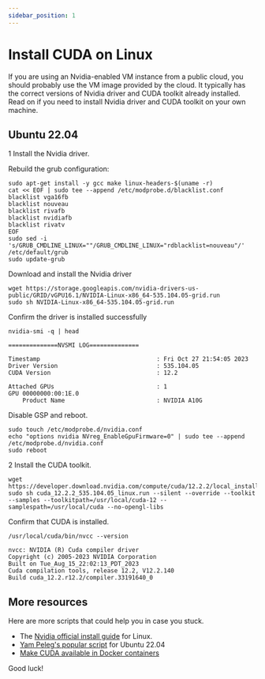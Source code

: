 ```yaml
---
sidebar_position: 1
---
```


# Install CUDA on Linux

If you are using an Nvidia-enabled VM instance from a public cloud, you should probably use the VM image 
provided by the cloud. It typically has the correct versions of Nvidia driver and CUDA toolkit already installed.
Read on if you need to install Nvidia driver and CUDA toolkit on your own machine.

## Ubuntu 22.04

1 Install the Nvidia driver.

Rebuild the grub configuration:

```
sudo apt-get install -y gcc make linux-headers-$(uname -r)
cat << EOF | sudo tee --append /etc/modprobe.d/blacklist.conf
blacklist vga16fb
blacklist nouveau
blacklist rivafb
blacklist nvidiafb
blacklist rivatv
EOF
sudo sed -i 's/GRUB_CMDLINE_LINUX=""/GRUB_CMDLINE_LINUX="rdblacklist=nouveau"/' /etc/default/grub
sudo update-grub
```

Download and install the Nvidia driver

```
wget https://storage.googleapis.com/nvidia-drivers-us-public/GRID/vGPU16.1/NVIDIA-Linux-x86_64-535.104.05-grid.run
sudo sh NVIDIA-Linux-x86_64-535.104.05-grid.run
```

Confirm the driver is installed successfully

```
nvidia-smi -q | head

==============NVSMI LOG==============

Timestamp                                 : Fri Oct 27 21:54:05 2023
Driver Version                            : 535.104.05
CUDA Version                              : 12.2

Attached GPUs                             : 1
GPU 00000000:00:1E.0
    Product Name                          : NVIDIA A10G
```

Disable GSP and reboot.

```
sudo touch /etc/modprobe.d/nvidia.conf
echo "options nvidia NVreg_EnableGpuFirmware=0" | sudo tee --append /etc/modprobe.d/nvidia.conf
sudo reboot
```

2 Install the CUDA toolkit.

```
wget https://developer.download.nvidia.com/compute/cuda/12.2.2/local_installers/cuda_12.2.2_535.104.05_linux.run
sudo sh cuda_12.2.2_535.104.05_linux.run --silent --override --toolkit --samples --toolkitpath=/usr/local/cuda-12 --samplespath=/usr/local/cuda --no-opengl-libs
```

Confirm that CUDA is installed.

```
/usr/local/cuda/bin/nvcc --version

nvcc: NVIDIA (R) Cuda compiler driver
Copyright (c) 2005-2023 NVIDIA Corporation
Built on Tue_Aug_15_22:02:13_PDT_2023
Cuda compilation tools, release 12.2, V12.2.140
Build cuda_12.2.r12.2/compiler.33191640_0
```

## More resources

Here are more scripts that could help you in case you stuck.

* The [Nvidia official install guide](https://docs.nvidia.com/cuda/cuda-installation-guide-linux/) for Linux.
* [Yam Peleg's popular script](https://x.com/yampeleg/status/1751823896800583924) for Ubuntu 22.04
* [Make CUDA available in Docker containers](https://docs.nvidia.com/datacenter/cloud-native/container-toolkit/latest/install-guide.html)

Good luck!

